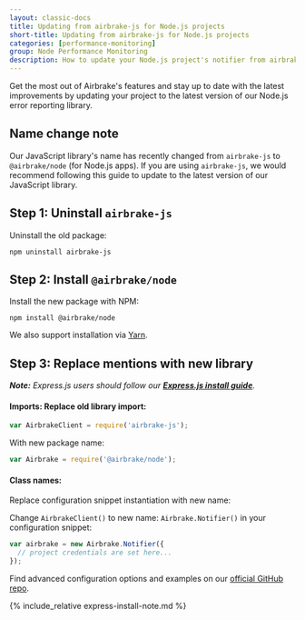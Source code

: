 ```yaml
---
layout: classic-docs
title: Updating from airbrake-js for Node.js projects
short-title: Updating from airbrake-js for Node.js projects
categories: [performance-monitoring]
group: Node Performance Monitoring
description: How to update your Node.js project's notifier from airbrake-js
---
```


Get the most out of Airbrake's features and stay up to date with the latest
improvements by updating your project to the latest version of our Node.js
error reporting library.

## Name change note
Our JavaScript library's name has recently changed from `airbrake-js` to
`@airbrake/node` (for Node.js apps). If you are using `airbrake-js`, we would
recommend following this guide to update to the latest version of our
JavaScript library.

## Step 1: Uninstall `airbrake-js`

Uninstall the old package:

```shell
npm uninstall airbrake-js
```

## Step 2: Install `@airbrake/node`

Install the new package with NPM:

```shell
npm install @airbrake/node
```

We also support installation via
[Yarn](https://github.com/airbrake/airbrake-js/tree/master/packages/node#installation).

## Step 3: Replace mentions with new library

_**Note:** Express.js users should follow our **[Express.js install
guide](/docs/installing-airbrake/installing-airbrake-in-an-express-app/)**._

#### Imports: Replace old library import:
```js
var AirbrakeClient = require('airbrake-js');
```

With new package name:

```js
var Airbrake = require('@airbrake/node');
```

#### Class names:

Replace configuration snippet instantiation with new name:

Change `AirbrakeClient()` to new name: `Airbrake.Notifier()` in your
configuration snippet:

```js
var airbrake = new Airbrake.Notifier({
  // project credentials are set here...
});
```

Find advanced configuration options and examples on our [official GitHub
repo](https://github.com/airbrake/airbrake-js/tree/master/packages/node).

{% include_relative express-install-note.md %}
